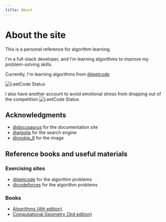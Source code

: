 ```yaml
---
title: About
---
```


# About the site

This is a personal reference for algorithm learning.

I'm a full-stack developer, and I'm learning algorithms to improve my problem-solving skills.

Currently, I'm learning algorithms from [@leetcode](https://leetcode.com/)

![LeetCode Status](https://leetcard.jacoblin.cool/Trance-0?ext=contest)

I also have another account to avoid emotional stress from dropping out of the competition ![LeetCode Status](https://leetcard.jacoblin.cool/Cobalt_3902?ext=contest)

## Acknowledgments

- [@docusaurus](https://docusaurus.io/) for the documentation site
- [@algolia](https://www.algolia.com/) for the search engine
- [@rookie_9](https://www.pixiv.net/en/users/111989155) for the image

## Reference books and useful materials

### Exercising sites

- [@leetcode](https://leetcode.com/) for the algorithm problems
- [@codeforces](https://codeforces.com/) for the algorithm problems

### Books

- [Algorithms (4th edition)](https://www.amazon.com/gp/product/032157351X)
- [Computational Geometry (3rd edition)](https://www.amazon.com/Computational-Geometry-Applications-Mark-Berg/dp/3540779736)